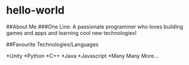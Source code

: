 # hello-world
##About Me
###One Line:
A passionate programmer who loves building games and apps and learning cool new technologies!

##Favourite Technologies/Languages

*Unity
*Python
*C++
*Java
*Javascript
*Many Many More...
